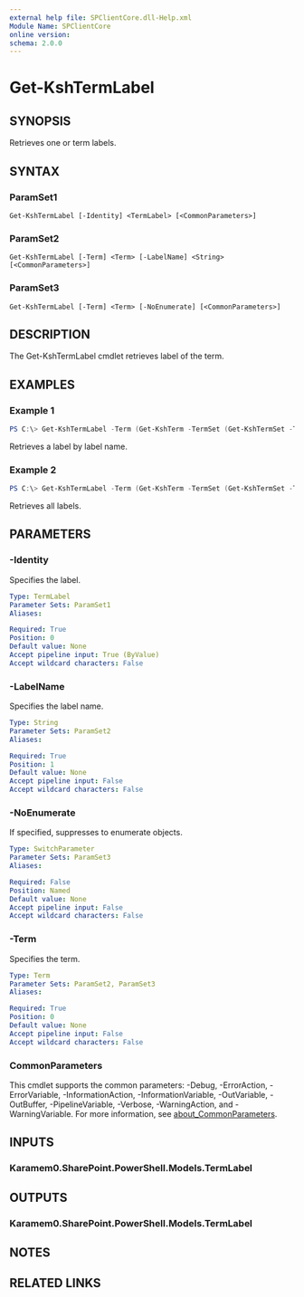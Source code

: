 ```yaml
---
external help file: SPClientCore.dll-Help.xml
Module Name: SPClientCore
online version:
schema: 2.0.0
---
```


# Get-KshTermLabel

## SYNOPSIS
Retrieves one or term labels.

## SYNTAX

### ParamSet1
```
Get-KshTermLabel [-Identity] <TermLabel> [<CommonParameters>]
```

### ParamSet2
```
Get-KshTermLabel [-Term] <Term> [-LabelName] <String> [<CommonParameters>]
```

### ParamSet3
```
Get-KshTermLabel [-Term] <Term> [-NoEnumerate] [<CommonParameters>]
```

## DESCRIPTION
The Get-KshTermLabel cmdlet retrieves label of the term.

## EXAMPLES

### Example 1
```powershell
PS C:\> Get-KshTermLabel -Term (Get-KshTerm -TermSet (Get-KshTermSet -TermGroup (Get-KshTermGroup -TermGroupName 'Company') -TermSetName 'Department') -TermName 'Human Resources') -LabelName 'HR'
```

Retrieves a label by label name.

### Example 2
```powershell
PS C:\> Get-KshTermLabel -Term (Get-KshTerm -TermSet (Get-KshTermSet -TermGroup (Get-KshTermGroup -TermGroupName 'Company') -TermSetName 'Department') -TermName 'Human Resources')
```

Retrieves all labels.

## PARAMETERS

### -Identity
Specifies the label.

```yaml
Type: TermLabel
Parameter Sets: ParamSet1
Aliases:

Required: True
Position: 0
Default value: None
Accept pipeline input: True (ByValue)
Accept wildcard characters: False
```

### -LabelName
Specifies the label name.

```yaml
Type: String
Parameter Sets: ParamSet2
Aliases:

Required: True
Position: 1
Default value: None
Accept pipeline input: False
Accept wildcard characters: False
```

### -NoEnumerate
If specified, suppresses to enumerate objects.

```yaml
Type: SwitchParameter
Parameter Sets: ParamSet3
Aliases:

Required: False
Position: Named
Default value: None
Accept pipeline input: False
Accept wildcard characters: False
```

### -Term
Specifies the term.

```yaml
Type: Term
Parameter Sets: ParamSet2, ParamSet3
Aliases:

Required: True
Position: 0
Default value: None
Accept pipeline input: False
Accept wildcard characters: False
```

### CommonParameters
This cmdlet supports the common parameters: -Debug, -ErrorAction, -ErrorVariable, -InformationAction, -InformationVariable, -OutVariable, -OutBuffer, -PipelineVariable, -Verbose, -WarningAction, and -WarningVariable. For more information, see [about_CommonParameters](http://go.microsoft.com/fwlink/?LinkID=113216).

## INPUTS

### Karamem0.SharePoint.PowerShell.Models.TermLabel

## OUTPUTS

### Karamem0.SharePoint.PowerShell.Models.TermLabel

## NOTES

## RELATED LINKS
